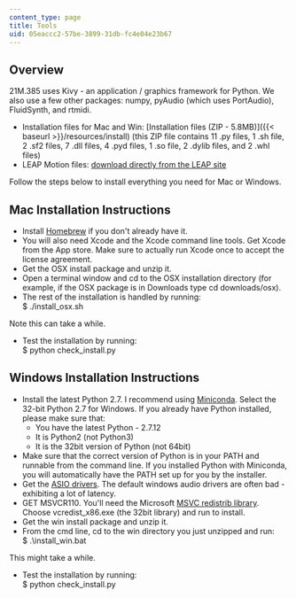 ```yaml
---
content_type: page
title: Tools
uid: 05eaccc2-57be-3899-31db-fc4e04e23b67
---
```


Overview
--------

21M.385 uses Kivy - an application / graphics framework for Python. We also use a few other packages: numpy, pyAudio (which uses PortAudio), FluidSynth, and rtmidi.

*   Installation files for Mac and Win: [Installation files (ZIP - 5.8MB)]({{< baseurl >}}/resources/install) (this ZIP file contains 11 .py files, 1 .sh file, 2 .sf2 files, 7 .dll files, 4 .pyd files, 1 .so file, 2 .dylib files, and 2 .whl files)
*   LEAP Motion files: [download directly from the LEAP site](https://developer.leapmotion.com/sdk/v2)

Follow the steps below to install everything you need for Mac or Windows.

Mac Installation Instructions
-----------------------------

*   Install [Homebrew](http://brew.sh/) if you don't already have it.
*   You will also need Xcode and the Xcode command line tools. Get Xcode from the App store. Make sure to actually run Xcode once to accept the license agreement.
*   Get the OSX install package and unzip it.
*   Open a terminal window and cd to the OSX installation directory (for example, if the OSX package is in Downloads type cd downloads/osx).
*   The rest of the installation is handled by running:  
    $ ./install\_osx.sh

Note this can take a while.

*   Test the installation by running:  
    $ python check\_install.py

Windows Installation Instructions
---------------------------------

*   Install the latest Python 2.7. I recommend using [Miniconda](http://conda.pydata.org/miniconda.html). Select the 32-bit Python 2.7 for Windows. If you already have Python installed, please make sure that:  
    *   You have the latest Python - 2.7.12
    *   It is Python2 (not Python3)
    *   It is the 32bit version of Python (not 64bit)
*   Make sure that the correct version of Python is in your PATH and runnable from the command line. If you installed Python with Miniconda, you will automatically have the PATH set up for you by the installer.
*   Get the [ASIO drivers](http://www.asio4all.com/). The default windows audio drivers are often bad - exhibiting a lot of latency.
*   GET MSVCR110. You'll need the Microsoft [MSVC redistrib library](http://www.microsoft.com/en-us/download/details.aspx?id=30679). Choose vcredist\_x86.exe (the 32bit library) and run to install.
*   Get the win install package and unzip it.
*   From the cmd line, cd to the win directory you just unzipped and run:  
    $ .\\install\_win.bat

This might take a while.

*   Test the installation by running:  
    $ python check\_install.py